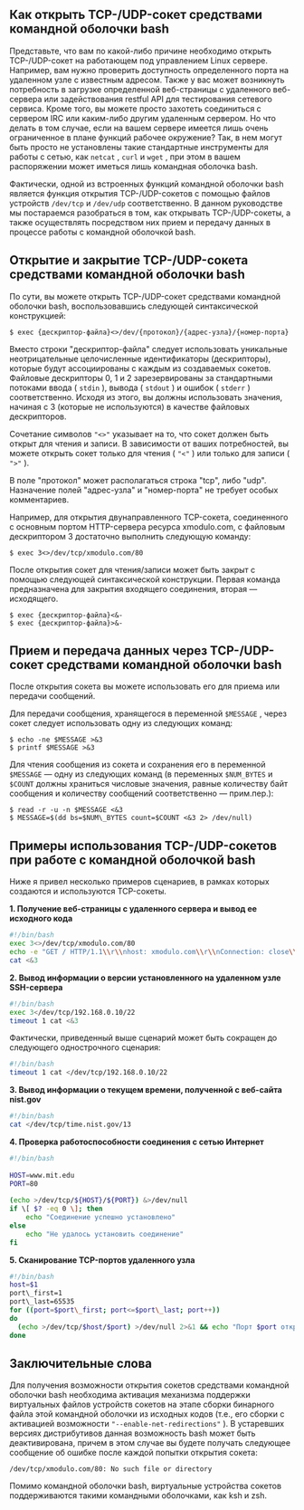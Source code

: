 ## Как открыть TCP-/UDP-сокет средствами командной оболочки bash

Представьте, что вам по какой-либо причине необходимо открыть TCP-/UDP-сокет на работающем под управлением Linux сервере. Например, вам нужно проверить доступность определенного порта на удаленном узле с известным адресом. Также у вас может возникнуть потребность в загрузке определенной веб-страницы с удаленного веб-сервера или задействования restful API для тестирования сетевого сервиса. Кроме того, вы можете просто захотеть соединиться с сервером IRC или каким-либо другим удаленным сервером. Но что делать в том случае, если на вашем сервере имеется лишь очень ограниченное в плане функций рабочее окружение? Так, в нем могут быть просто не установлены такие стандартные инструменты для работы с сетью, как `netcat` , `curl` и `wget` , при этом в вашем распоряжении может иметься лишь командная оболочка bash.

Фактически, одной из встроенных функций командной оболочки bash является функция открытия TCP-/UDP-сокетов с помощью файлов устройств `/dev/tcp` и `/dev/udp` соответственно. В данном руководстве мы постараемся разобраться в том, как открывать TCP-/UDP-сокеты, а также осуществлять посредством них прием и передачу данных в процессе работы с командной оболочкой bash.

## Открытие и закрытие TCP-/UDP-сокета средствами командной оболочки bash

По сути, вы можете открыть TCP-/UDP-сокет средствами командной оболочки bash, воспользовавшись следующей синтаксической конструкцией:

```console
$ exec {дескриптор-файла}<>/dev/{протокол}/{адрес-узла}/{номер-порта}
```

Вместо строки "дескриптор-файла" следует использовать уникальные неотрицательные целочисленные идентификаторы (дескрипторы), которые будут ассоциированы с каждым из создаваемых сокетов. Файловые дескрипторы 0, 1 и 2 зарезервированы за стандартными потоками ввода ( `stdin` ), вывода ( `stdout` ) и ошибок ( `stderr` ) соответственно. Исходя из этого, вы должны использовать значения, начиная с 3 (которые не используются) в качестве файловых дескрипторов.

Сочетание символов `"<>"` указывает на то, что сокет должен быть открыт для чтения и записи. В зависимости от ваших потребностей, вы можете открыть сокет только для чтения ( `"<"` ) или только для записи ( `">"` ).

В поле "протокол" может располагаться строка "tcp", либо "udp". Назначение полей "адрес-узла" и "номер-порта" не требует особых комментариев.

Например, для открытия двунаправленного TCP-сокета, соединенного с основным портом HTTP-сервера ресурса xmodulo.com, с файловым дескриптором 3 достаточно выполнить следующую команду:

```console
$ exec 3<>/dev/tcp/xmodulo.com/80
```

После открытия сокет для чтения/записи может быть закрыт с помощью следующей синтаксической конструкции. Первая команда предназначена для закрытия входящего соединения, вторая — исходящего.

```console
$ exec {дескриптор-файла}<&-
$ exec {дескриптор-файла}>&-
```

## Прием и передача данных через TCP-/UDP-сокет средствами командной оболочки bash

После открытия сокета вы можете использовать его для приема или передачи сообщений.

Для передачи сообщения, хранящегося в переменной `$MESSAGE` , через сокет следует использовать одну из следующих команд:

```console
$ echo -ne $MESSAGE >&3
$ printf $MESSAGE >&3
```

Для чтения сообщения из сокета и сохранения его в переменной `$MESSAGE` — одну из следующих команд (в переменных `$NUM_BYTES` и `$COUNT` должны храниться числовые значения, равные количеству байт сообщения и количеству сообщений соответственно — прим.пер.):

```console
$ read -r -u -n $MESSAGE <&3
$ MESSAGE=$(dd bs=$NUM\_BYTES count=$COUNT <&3 2> /dev/null)
```

## Примеры использования TCP-/UDP-сокетов при работе с командной оболочкой bash

Ниже я привел несколько примеров сценариев, в рамках которых создаются и используются TCP-сокеты.

 **1\. Получение веб-страницы с удаленного сервера и вывод ее исходного кода** 

```bash
#!/bin/bash
exec 3<>/dev/tcp/xmodulo.com/80
echo -e "GET / HTTP/1.1\\r\\nhost: xmodulo.com\\r\\nConnection: close\\r\\n\\r\\n" >&3
cat <&3
```

 **2\. Вывод информации о версии установленного на удаленном узле SSH-сервера** 

```bash
#!/bin/bash
exec 3</dev/tcp/192.168.0.10/22
timeout 1 cat <&3
```

Фактически, приведенный выше сценарий может быть сокращен до следующего однострочного сценария:

```bash
#!/bin/bash
timeout 1 cat </dev/tcp/192.168.0.10/22
```

 **3\. Вывод информации о текущем времени, полученной с веб-сайта nist.gov** 

```bash
#!/bin/bash
cat </dev/tcp/time.nist.gov/13
```

 **4\. Проверка работоспособности соединения с сетью Интернет** 

```bash
#!/bin/bash
 
HOST=www.mit.edu
PORT=80
 
(echo >/dev/tcp/${HOST}/${PORT}) &>/dev/null
if \[ $? -eq 0 \]; then
    echo "Соединение успешно установлено"
else
    echo "Не удалось установить соединение"
fi
```

 **5\. Сканирование TCP-портов удаленного узла** 

```bash
#!/bin/bash
host=$1
port\_first=1
port\_last=65535
for ((port=$port\_first; port<=$port\_last; port++))
do
  (echo >/dev/tcp/$host/$port) >/dev/null 2>&1 && echo "Порт $port открыт"
done
```

## Заключительные слова

Для получения возможности открытия сокетов средствами командной оболочки bash необходима активация механизма поддержки виртуальных файлов устройств сокетов на этапе сборки бинарного файла этой командной оболочки из исходных кодов (т.е., его сборки с активацией возможности `"--enable-net-redirections"` ). В устаревших версиях дистрибутивов данная возможность bash может быть деактивирована, причем в этом случае вы будете получать следующее сообщение об ошибке после каждой попытки открытия сокета:

```
/dev/tcp/xmodulo.com/80: No such file or directory
```

Помимо командной оболочки bash, виртуальные устройства сокетов поддерживаются такими командными оболочками, как ksh и zsh.
